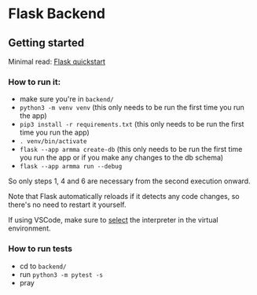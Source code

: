 # Flask Backend

## Getting started

Minimal read: [Flask quickstart](https://flask.palletsprojects.com/en/3.0.x/quickstart/)

### How to run it:

- make sure you're in `backend/`
- `python3 -m venv venv` (this only needs to be run the first time you run the app)
- `pip3 install -r requirements.txt` (this only needs to be run the first time you run the app)
- `. venv/bin/activate`
- `flask --app armma create-db` (this only needs to be run the first time you run the app or if you make any changes to the db schema)
- `flask --app armma run --debug`

So only steps 1, 4 and 6 are necessary from the second execution onward.

Note that Flask automatically reloads if it detects any code changes, so there's no need to restart it yourself.

If using VSCode, make sure to [select](https://code.visualstudio.com/docs/python/environments#_working-with-python-interpreters) the interpreter in the virtual environment.

### How to run tests

- cd to `backend/`
- run `python3 -m pytest -s`
- pray
